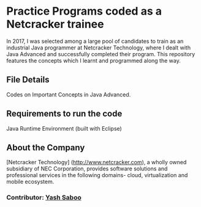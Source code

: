 # Practice Programs coded as a Netcracker trainee
In 2017, I was selected among a large pool of candidates to train as an industrial Java programmer at Netcracker Technology, where I dealt with Java Advanced and successfully completed their program. This repository features the concepts which I learnt and programmed along the way.

## File Details
Codes on Important Concepts in Java Advanced.

## Requirements to run the code
Java Runtime Environment (built with Eclipse)

## About the Company
[Netcracker Technology] (http://www.netcracker.com), a wholly owned subsidiary of NEC Corporation, provides software solutions and professional services in the following domains- cloud, virtualization and mobile ecosystem.

### Contributor: [Yash Saboo](https://github.com/yashsaboo)